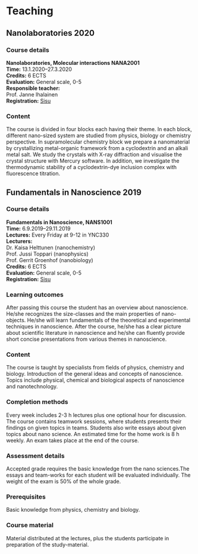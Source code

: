 # Teaching

## Nanolaboratories 2020

### Course details
**Nanolaboratories, Molecular interactions NANA2001**<br>
**Time:** 13.1.2020–27.3.2020 <br>
**Credits:** 6 ECTS<br>
**Evaluation:** General scale, 0-5<br>
**Responsible teacher:**<br>
Prof. Janne Ihalainen<br>
**Registration:** [Sisu](https://sisu.jyu.fi/student/courseunit/jy-CU-41919-v2/brochure)

### Content
The course is divided in four blocks each having their theme. In each block, different nano-sized system are studied from physics, biology or chemistry perspective. In supramolecular chemistry block we prepare a nanomaterial by crystallizing metal-organic framework from a cyclodextrin and an alkali metal salt. We study the crystals with X-ray diffraction and visualise the crystal structure with Mercury software. In addition, we investigate the thermodynamic stability of a cyclodextrin-dye inclusion complex with fluorescence titration.


## Fundamentals in Nanoscience 2019 

### Course details
**Fundamentals in Nanoscience, NANS1001**<br>
**Time:** 6.9.2019–29.11.2019 <br>
**Lectures:** Every Friday at 9-12 in YNC330<br>
**Lecturers:**<br>
Dr. Kaisa Helttunen (nanochemistry)<br>
Prof. Jussi Toppari (nanophysics)<br>
Prof. Gerrit Groenhof (nanobiology)<br>
**Credits:** 6 ECTS<br>
**Evaluation:** General scale, 0-5<br>
**Registration:** [Sisu](https://sisu.jyu.fi/student/login)


### Learning outcomes
After passing this course the student has an overview about nanoscience. He/she recognizes the size-classes and the main properties of nano-objects. He/she will learn fundamentals of the theoretical and experimental techniques in nanoscience. After the course, he/she has a clear picture about scientific literature in nanoscience and he/she can fluently provide short concise presentations from various themes in nanoscience.

### Content
The course is taught by specialists from fields of physics, chemistry and biology. Introduction of the general ideas and concepts of nanoscience. Topics include physical, chemical and biological aspects of nanoscience and nanotechnology.

### Completion methods
Every week includes 2-3 h lectures plus one optional hour for discussion. The course contains teamwork sessions, where students presents their findings on given topics in teams. Students also write essays about given topics about nano science. An estimated time for the home work is 8 h weekly. An exam takes place at the end of the course.

### Assessment details
Accepted grade requires the basic knowledge from the nano sciences.The essays and team-works for each student will be evaluated individually. The weight of the exam is 50% of the whole grade.

### Prerequisites
Basic knowledge from physics, chemistry and biology.

### Course material
Material distributed at the lectures, plus the students participate in preparation of the study-material.

